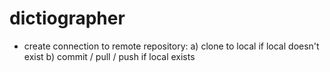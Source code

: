 # dictiographer

- create connection to remote repository: 
  a) clone to local if local doesn't exist 
  b) commit / pull / push if local exists
